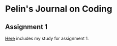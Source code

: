 # Pelin's Journal on Coding

## Assignment 1
[Here](Assignment_1.html) includes my study for assignment 1.

